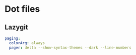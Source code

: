 # Dot files

## Lazygit

```yml
paging:
  colorArg: always
  pager: delta --show-syntax-themes --dark --line-numbers
```
